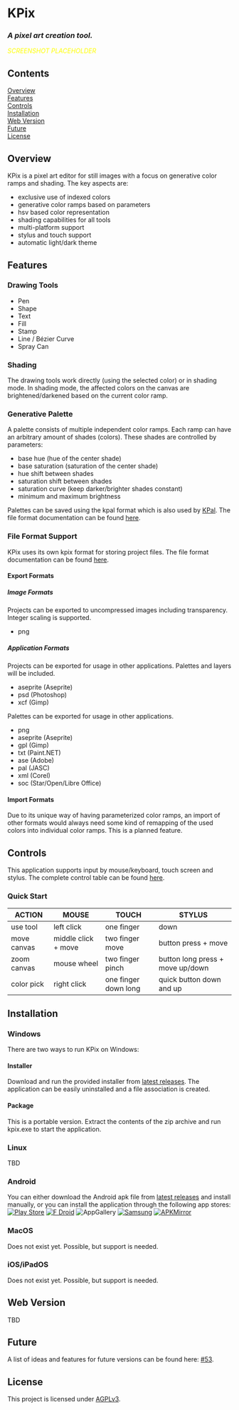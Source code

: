 # KPix

### *A pixel art creation tool.*

<span style="color:yellow">*SCREENSHOT PLACEHOLDER*</span>

## Contents

[Overview](#overview)\
[Features](#features)\
[Controls](#controls)\
[Installation](#installation)\
[Web Version](#web-version)\
[Future](#future)\
[License](#license)

## Overview
KPix is a pixel art editor for still images with a focus on generative color ramps and shading. The key aspects are:
- exclusive use of indexed colors
- generative color ramps based on parameters
- hsv based color representation
- shading capabilities for all tools
- multi-platform support 
- stylus and touch support
- automatic light/dark theme

## Features
### Drawing Tools
- Pen
- Shape
- Text
- Fill
- Stamp
- Line / Bézier Curve
- Spray Can

### Shading
The drawing tools work directly (using the selected color) or in shading mode. In shading mode, the affected colors on the canvas are brightened/darkened based on the current color ramp.

### Generative Palette
A palette consists of multiple independent color ramps. Each ramp can have an arbitrary amount of shades (colors). These shades are controlled by parameters:
- base hue (hue of the center shade)
- base saturation (saturation of the center shade)
- hue shift between shades
- saturation shift between shades
- saturation curve (keep darker/brighter shades constant)
- minimum and maximum brightness

Palettes can be saved using the kpal format which is also used by [KPal](https://github.com/krush62/KPal). The file format documentation can be found [here](docs/kpal_file_format.md).


### File Format Support
KPix uses its own kpix format for storing project files. The file format documentation can be found [here](docs/kpix_file_format.md).
#### Export Formats
##### Image Formats
Projects can be exported to uncompressed images including transparency. Integer scaling is supported.
- png
##### Application Formats
Projects can be exported for usage in other applications. Palettes and layers will be included.
- aseprite (Aseprite)
- psd (Photoshop)
- xcf (Gimp)

Palettes can be exported for usage in other applications.
- png
- aseprite (Aseprite)
- gpl (Gimp)
- txt (Paint.NET)
- ase (Adobe)
- pal (JASC)
- xml (Corel)
- soc (Star/Open/Libre Office)

#### Import Formats
Due to its unique way of having parameterized color ramps, an import of other formats would always need some kind of remapping of the used colors into individual color ramps. This is a planned feature. 

## Controls
This application supports input by mouse/keyboard, touch screen and stylus.
The complete control table can be found [here](docs/controls.md).

### Quick Start
| ACTION      | MOUSE               | TOUCH                | STYLUS                           |
|-------------|---------------------|----------------------|----------------------------------|
| use tool    | left click          | one finger           | down                             |
| move canvas | middle click + move | two finger move      | button press + move              |
| zoom canvas | mouse wheel         | two finger pinch     | button long press + move up/down |
| color pick  | right click         | one finger down long | quick button down and up         |


## Installation
### Windows
There are two ways to run KPix on Windows:
#### Installer
Download and run the provided installer from [latest releases](https://github.com/krush62/KPix/releases/latest). The application can be easily uninstalled and a file association is created.
#### Package
This is a portable version. Extract the contents of the zip archive and run kpix.exe to start the application.
### Linux
TBD
### Android
You can either download the Android apk file from [latest releases](https://github.com/krush62/KPix/releases/latest) and install manually, or you can install the application through the following app stores:\
[![Play Store](https://img.shields.io/badge/Google_Play-414141?style=for-the-badge&logo=google-play&logoColor=white)](https://play.google.com)
[![F Droid](https://img.shields.io/badge/F_Droid-1976D2?style=for-the-badge&logo=f-droid&logoColor=white)](https://f-droid.org)
![AppGallery](https://img.shields.io/badge/AppGallery-C80A2D?style=for-the-badge&logo=huawei&logoColor=white)
[![Samsung](https://img.shields.io/badge/Samsung-%231428A0.svg?style=for-the-badge&logo=samsung&logoColor=white)](https://galaxystore.samsung.com)
[![APKMirror](https://img.shields.io/badge/APKMIRROR-f78e1d?style=for-the-badge&logo=android&logoColor=white)](https://www.apkmirror.com)

### MacOS
Does not exist yet. Possible, but support is needed.
### iOS/iPadOS
Does not exist yet. Possible, but support is needed.

## Web Version
TBD

## Future
A list of ideas and features for future versions can be found here: [#53](https://github.com/krush62/KPix/issues/53).

## License
This project is licensed under [AGPLv3](LICENSE).


